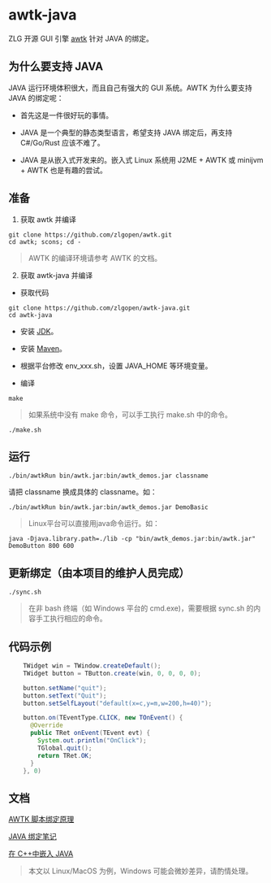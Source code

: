 # awtk-java

ZLG 开源 GUI 引擎 [awtk](https://github.com/zlgopen/awtk) 针对 JAVA 的绑定。

## 为什么要支持 JAVA

JAVA 运行环境体积很大，而且自己有强大的 GUI 系统。AWTK 为什么要支持 JAVA 的绑定呢：

* 首先这是一件很好玩的事情。

* JAVA 是一个典型的静态类型语言，希望支持 JAVA 绑定后，再支持 C#/Go/Rust 应该不难了。

* JAVA 是从嵌入式开发来的。嵌入式 Linux 系统用 J2ME + AWTK 或 minijvm + AWTK 也是有趣的尝试。

## 准备

1. 获取 awtk 并编译

```
git clone https://github.com/zlgopen/awtk.git
cd awtk; scons; cd -
```

> AWTK 的编译环境请参考 AWTK 的文档。

2. 获取 awtk-java 并编译

* 获取代码

```
git clone https://github.com/zlgopen/awtk-java.git
cd awtk-java
```

* 安装 [JDK](https://www.oracle.com/java/technologies/downloads/)。

* 安装 [Maven](https://maven.apache.org/)。

* 根据平台修改 env_xxx.sh，设置 JAVA_HOME 等环境变量。

* 编译 

```
make
```

> 如果系统中没有 make 命令，可以手工执行 make.sh 中的命令。

```
./make.sh
```

## 运行

```
./bin/awtkRun bin/awtk.jar:bin/awtk_demos.jar classname
```

请把 classname 换成具体的 classname。如：

```
./bin/awtkRun bin/awtk.jar:bin/awtk_demos.jar DemoBasic
```

> Linux平台可以直接用java命令运行。如：

```
java -Djava.library.path=./lib -cp "bin/awtk_demos.jar:bin/awtk.jar" DemoButton 800 600
```

## 更新绑定（由本项目的维护人员完成）

```
./sync.sh
```

> 在非 bash 终端（如 Windows 平台的 cmd.exe)，需要根据 sync.sh 的内容手工执行相应的命令。

## 代码示例

```java
    TWidget win = TWindow.createDefault();
    TWidget button = TButton.create(win, 0, 0, 0, 0);

    button.setName("quit");
    button.setText("Quit");
    button.setSelfLayout("default(x=c,y=m,w=200,h=40)");

    button.on(TEventType.CLICK, new TOnEvent() {
      @Override
      public TRet onEvent(TEvent evt) {
        System.out.println("OnClick");
        TGlobal.quit();
        return TRet.OK;
      }
    }, 0)
```

## 文档

[AWTK 脚本绑定原理](https://github.com/zlgopen/awtk/blob/master/docs/script_binding.md)

[JAVA 绑定笔记](docs/tech_notes.md)

[在 C++中嵌入 JAVA](docs/embedd_java_in_cpp.md)
> 本文以 Linux/MacOS 为例，Windows 可能会微妙差异，请酌情处理。
